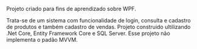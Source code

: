 Projeto criado para fins de aprendizado sobre WPF.

Trata-se de um sistema com funcionalidade de login, consulta e cadastro de produtos e também cadastro de vendas. Projeto construido ultilizando .Net Core, Entity Framework Core e SQL Server. Esse projeto não implementa o padão MVVM.
